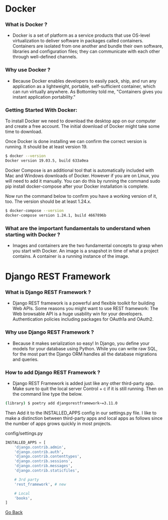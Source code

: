 # Docker



### What is Docker ?

- Docker is a set of platform as a service products that use OS-level virtualization to deliver software in packages called containers. Containers are isolated from one another and bundle their own software, libraries and configuration files; they can communicate with each other through well-defined channels. 

### Why use Docker ?

- Because Docker enables developers to easily pack, ship, and run any application as a lightweight, portable, self-sufficient container, which can run virtually anywhere. As Bottomley told me, "Containers gives you instant application portability."

### Getting Started With Docker:

To install Docker we need to download the desktop app on our computer and create a free account. The initial download of Docker might take some time to download.

Once Docker is done installing we can confirm the correct version is running. It should be at least version 19.

```bash
$ docker --version
Docker version 19.03.5, build 633a0ea
```

Docker Compose is an additional tool that is automatically included with Mac and Windows downloads of Docker. However if you are on Linux, you will need to add it manually. You can do this by running the command sudo pip install docker-compose after your Docker installation is complete.

Now run the command below to confirm you have a working version of it, too. The version should be at least 1.24.x.

```bash
$ docker-compose --version
docker-compose version 1.24.1, build 4667896b
```

### What are the important fundamentals to understand when starting with Docker ?

- Images and containers are the two fundamental concepts to grasp when you start with Docker. An image is a snapshot in time of what a project contains. A container is a running instance of the image.


# Django REST Framework


### What is Django REST Framework ?

- Django REST framework is a powerful and flexible toolkit for building Web APIs. Some reasons you might want to use REST framework: The Web browsable API is a huge usability win for your developers. Authentication policies including packages for OAuth1a and OAuth2.

### Why use Django REST Framework ?

- Because it makes serialization so easy! In Django, you define your models for your database using Python. While you can write raw SQL, for the most part the Django ORM handles all the database migrations and queries.


### How to add Django REST Framework ?

- Django REST Framework is added just like any other third-party app. Make sure to quit the local server Control + c if it is still running. Then on the command line type the below.

```bash
(library) $ poetry add djangorestframework~=3.11.0
```

Then Add it to the INSTALLED_APPS config in our settings.py file. I like to make a distinction between third-party apps and local apps as follows since the number of apps grows quickly in most projects.

config/settings.py
```python
INSTALLED_APPS = [
    'django.contrib.admin',
    'django.contrib.auth',
    'django.contrib.contenttypes',
    'django.contrib.sessions',
    'django.contrib.messages',
    'django.contrib.staticfiles',

    # 3rd party
    'rest_framework', # new

    # Local
    'books',
]
```

[Go Back](https://musaabshalaldeh.github.io/reading-notes/)